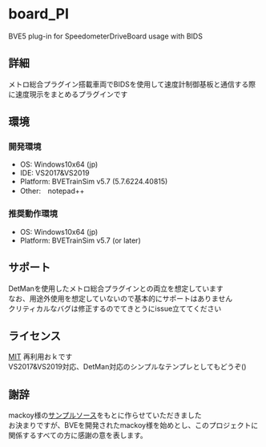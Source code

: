 # board_PI
BVE5 plug-in for SpeedometerDriveBoard usage with BIDS

## 詳細
メトロ総合プラグイン搭載車両でBIDSを使用して速度計制御基板と通信する際に速度現示をまとめるプラグインです  


## 環境
### 開発環境
- OS:	Windows10x64 (jp)
- IDE:	VS2017&VS2019
- Platform:	BVETrainSim v5.7 (5.7.6224.40815)
- Other:　notepad++
### 推奨動作環境
- OS:	Windows10x64 (jp)
- Platform:	BVETrainSim v5.7 (or later)

## サポート
DetManを使用したメトロ総合プラグインとの両立を想定しています  
なお、用途外使用を想定していないので基本的にサポートはありません  
クリティカルなバグは修正するのでてきとうにissue立ててください  

## ライセンス
[MIT](https://opensource.org/licenses/mit-license.php)
再利用おｋです  
VS2017&VS2019対応、DetMan対応のシンプルなテンプレとしてもどうぞ()  

## 謝辞
mackoy様の[サンプルソース](http://bvets.net/archives/ats1-2.zip)をもとに作らせていただきました  
お決まりですが、BVEを開発されたmackoy様を始めとし、このプロジェクトに関係するすべての方に感謝の意を表します。  
